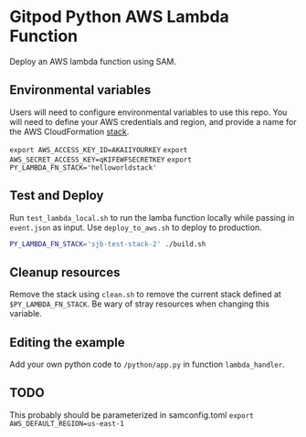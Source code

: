 # Gitpod Python AWS Lambda Function

Deploy an AWS lambda function using SAM.

## Environmental variables

Users will need to configure environmental variables to use this repo.  You will need to define your AWS credentials and region, and provide a name for the AWS CloudFormation [stack](https://docs.aws.amazon.com/AWSCloudFormation/latest/UserGuide/stacks.html).

`export AWS_ACCESS_KEY_ID=AKAIIYOURKEY`
`export AWS_SECRET_ACCESS_KEY=qKIFEWFSECRETKEY`
`export PY_LAMBDA_FN_STACK='helloworldstack'`

## Test and Deploy

Run `test_lambda_local.sh` to run the lamba function locally while passing in `event.json` as input.  Use `deploy_to_aws.sh` to deploy to production.

```sh
PY_LAMBDA_FN_STACK='sjb-test-stack-2' ./build.sh
```

## Cleanup resources

Remove the stack using `clean.sh` to remove the current stack defined at `$PY_LAMBDA_FN_STACK`.  Be wary of stray resources when changing this variable.

## Editing the example

Add your own python code to `/python/app.py` in function `lambda_handler`.

## TODO

This probably should be parameterized in samconfig.toml
`export AWS_DEFAULT_REGION=us-east-1`
